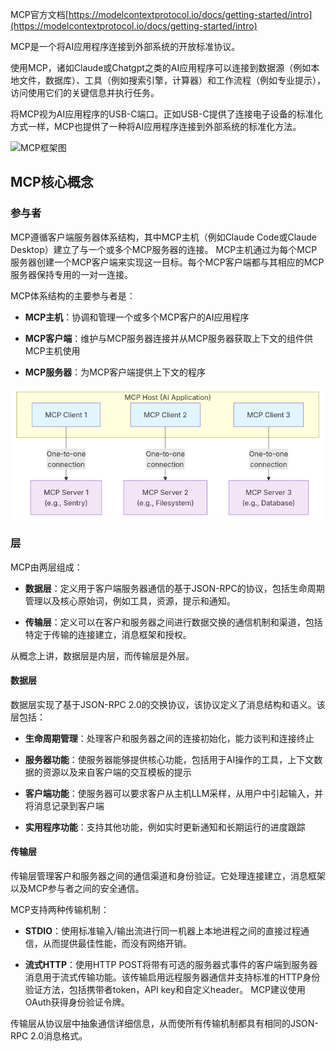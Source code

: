 MCP官方文档[https://modelcontextprotocol.io/docs/getting-started/intro](https://modelcontextprotocol.io/docs/getting-started/intro)

MCP是一个将AI应用程序连接到外部系统的开放标准协议。

使用MCP，诸如Claude或Chatgpt之类的AI应用程序可以连接到数据源（例如本地文件，数据库）、工具（例如搜索引擎，计算器）和工作流程（例如专业提示），访问使用它们的关键信息并执行任务。

将MCP视为AI应用程序的USB-C端口。正如USB-C提供了连接电子设备的标准化方式一样，MCP也提供了一种将AI应用程序连接到外部系统的标准化方法。

![MCP框架图](https://mintcdn.com/mcp/4ZXF1PrDkEaJvXpn/images/mcp-simple-diagram.png?w=840&fit=max&auto=format&n=4ZXF1PrDkEaJvXpn&q=85&s=8b44b031c68d1c10fb0c443f09d237f1 "MCP框架图")
## MCP核心概念

### 参与者

MCP遵循客户端服务器体系结构，其中MCP主机（例如Claude Code或Claude Desktop）建立了与一个或多个MCP服务器的连接。 MCP主机通过为每个MCP服务器创建一个MCP客户端来实现这一目标。每个MCP客户端都与其相应的MCP服务器保持专用的一对一连接。

MCP体系结构的主要参与者是：

- **MCP主机**：协调和管理一个或多个MCP客户的AI应用程序

- **MCP客户端**：维护与MCP服务器连接并从MCP服务器获取上下文的组件供MCP主机使用

- **MCP服务器**：为MCP客户端提供上下文的程序

![MCP参与者](../images/mcp_participants.png)

### 层

MCP由两层组成：

- **数据层**：定义用于客户端服务器通信的基于JSON-RPC的协议，包括生命周期管理以及核心原始词，例如工具，资源，提示和通知。

- **传输层**：定义可以在客户和服务器之间进行数据交换的通信机制和渠道，包括特定于传输的连接建立，消息框架和授权。

从概念上讲，数据层是内层，而传输层是外层。

#### 数据层

数据层实现了基于JSON-RPC 2.0的交换协议，该协议定义了消息结构和语义。该层包括：

- **生命周期管理**：处理客户和服务器之间的连接初始化，能力谈判和连接终止

- **服务器功能**：使服务器能够提供核心功能，包括用于AI操作的工具，上下文数据的资源以及来自客户端的交互模板的提示

- **客户端功能**：使服务器可以要求客户从主机LLM采样，从用户中引起输入，并将消息记录到客户端

- **实用程序功能**：支持其他功能，例如实时更新通知和长期运行的进度跟踪

#### 传输层

传输层管理客户和服务器之间的通信渠道和身份验证。它处理连接建立，消息框架以及MCP参与者之间的安全通信。

MCP支持两种传输机制：

- **STDIO**：使用标准输入/输出流进行同一机器上本地进程之间的直接过程通信，从而提供最佳性能，而没有网络开销。

- **流式HTTP**：使用HTTP POST将带有可选的服务器式事件的客户端到服务器消息用于流式传输功能。该传输启用远程服务器通信并支持标准的HTTP身份验证方法，包括携带者token，API key和自定义header。 MCP建议使用OAuth获得身份验证令牌。

传输层从协议层中抽象通信详细信息，从而使所有传输机制都具有相同的JSON-RPC 2.0消息格式。

